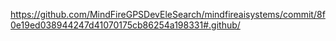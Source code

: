 https://github.com/MindFireGPSDevEleSearch/mindfireaisystems/commit/8f0e19ed038944247d41070175cb86254a198331#.github/ 